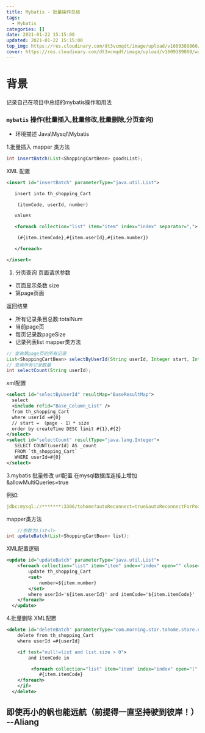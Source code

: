 ```yaml
---
title: Mybatis - 批量操作总结
tags:
  - Mybatis
categories: []
date: 2021-01-22 15:15:00
updated: 2021-01-22 15:15:00
top_img: https://res.cloudinary.com/dt3vcmqdt/image/upload/v1609389860/wallhaven-wyv566_1920x1080_uc4oad.png
cover: https://res.cloudinary.com/dt3vcmqdt/image/upload/v1609389860/wallhaven-wyv566_1920x1080_uc4oad.png
---
```


# 背景
记录自己在项目中总结的mybatis操作和用法

### `mybatis` 操作(批量插入,批量修改,批量删除,分页查询)
- 环境描述 Java\Mysql\Mybatis
  
1.批量插入
mapper 类方法
```java
int insertBatch(List<ShoppingCartBean> goodsList);
```
XML 配置

```xml
<insert id="insertBatch" parameterType="java.util.List">

   insert into th_shopping_Cart 

    (itemCode, userId, number)

   values

   <foreach collection="list" item="item" index="index" separator=",">

    (#{item.itemCode},#{item.userId},#{item.number})

   </foreach>

</insert>
```
1. 分页查询
页面请求参数
- 页面显示条数 size
- 第page页面

返回结果
- 所有记录条目总数:totalNum
- 当前page页
- 每页记录数pageSize
- 记录列表list
mapper类方法

```java
// 查询第page页的所有记录
List<ShoppingCartBean> selectByUserId(String userId, Integer start, Integer size);
// 查询所有记录数量
int selectCount(String userId);
```

  xml配置 
  ```xml
  <select id="selectByUserId" resultMap="BaseResultMap">
    select 
    <include refid="Base_Column_List" />
    from th_shopping_Cart
    where userId =#{0}
    // start = （page - 1）* size 
    order by createTime DESC limit #{1},#{2}
  </select>
  <select id="selectCount" resultType="java.lang.Integer">
     SELECT COUNT(userId) AS _count 
     FROM `th_shopping_Cart`
     WHERE userId=#{0} 
  </select>
  ```
3.mybatis 批量修改
url配置
在mysql数据库连接上增加 &allowMultiQueries=true

例如:
```yml
jdbc:mysql://*******:3306/tohome?autoReconnect=true&autoReconnectForPools=true&interactiveClient=true&useUnicode=true&characterEncoding=UTF-8&allowMultiQueries=true
```
mapper类方法
```java
    //参数为List<T>
int updateBatch(List<ShoppingCartBean> list);
```
XML配置逻辑
```xml
<update id="updateBatch" parameterType="java.util.List">
    <foreach collection="list" item="item" index="index" open="" close="" separator=";">
        update th_shopping_Cart 
        <set>
            number=${item.number}
        </set>
        where userId='${item.userId}' and itemCode='${item.itemCode}'
    </foreach>
  </update>
  ```
4.批量删除
XML配置
```xml
<delete id="deleteBatch" parameterType="com.morning.star.tohome.store.entity.ShoppingItems">
    delete from th_shopping_Cart
    where userId =#{userId}

    <if test="null!=list and list.size > 0">
        and itemCode in

         <foreach collection="list" item="item" index="index" open="(" close=")" separator=",">
            #{item.itemCode}
    </foreach>
    </if>
  </delete>
  ```
## 即使再小的帆也能远航（前提得一直坚持驶到彼岸！） --Aliang